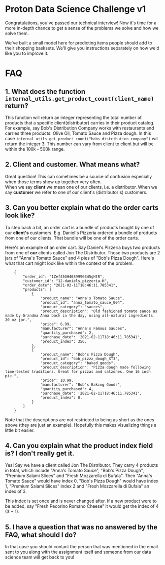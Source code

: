 # Proton Data Science Challenge v1

Congratulations, you've passed our technical interview! Now it's time for a more in-depth chance to get a sense of the problems we solve and how we solve them.

We've built a small model here for predicting items people should add to their shopping basksets. We'll give you instructions separately on how we'd like you to improve it.


# FAQ

## 1. What does the function `internal_utils.get_product_count(client_name)` return?
This function will return an integer representing the total number of products that a specific client(distributor) carries in their product catalog.\
For example, say Bob's Distribution Company works with restaurants and carries three products:
Olive Oil, Tomato Sauce and Pizza dough. In this case `internal_utils.get_product_count("bobs_distribution_company")` will return the integer 3.
This number can vary from client to client but will be within the 100k - 500k range.

## 2. Client and customer. What means what?
Great question! This can sometimes be a source of confusion especially when those terms show up together very often.\
When we say **client** we mean one of our clients, i.e. a distributor. When we say **customer** we refer to one of our 
client's (distributor's) customers. 

## 3. Can you better explain what do the order carts look like?
To step back a bit, an order cart is a bundle of products bought by one of our **client's** customers. E.g. Daniel's Pizzeria ordered a bundle of products
from one of our clients. That bundle will be one of the order carts. 

Here's an example of an order cart. Say Daniel's Pizzeria buys two products from one of **our** clients called Jon The Distributor.
Those two products are 2 jars of "Anna's Tomato Sauce" and 4 pies of "Bob's Pizza Dough". Here's what that cart might look like
within the context of the problem.

```
    {
        "order_id": "1Zef45GH4689990345gHtR",
        "customer_id": "12-daniels_pizzeria-H",
        "order_date": "2021-02-11T18:46:11.785341",
        "products": [
            {
                "product_name": "Anna's Tomato Sauce", 
                "product_id": "anna_tomato_sauce_004",
                "product_category": "sauces",
                "product_description": "Old fashioned tomato sauce as made by Grandma Anna back in the day, using all-natural ingredients. 20 oz jar.",
                "price": 6.99,
                "manufacturer": "Anna's Famous Sauces",
                "quantity_purchased": 2,
                "purchase_date": '2021-02-11T18:46:11.785341',
                "product_index": 356,
            },
            {
                "product_name": "Bob's Pizza Dough",
                "product_id": "bob_pizza_dough_XT3",
                "product_category": "baked_goods",
                "product_description": "Pizza dough made following time-tested traditions. Great for pizzas and calzones. One 16 inch pie.",
                "price": 10.99,
                "manufacturer": "Bob's Baking Goods",
                "quantity_purchased": 4,
                "purchase_date": '2021-02-11T18:46:11.785341',
                "product_index": 0,
            }
        ]
    }
```
Note that the descriptions are not restricted to being as short as the ones above (they are just an example).
Hopefully this makes visualizing things a little bit easier. 

## 4. Can you explain what the product index field is? I don't really get it.
Yes! Say we have a client called Jon The Distributor. They carry 4 products in total, which include "Anna's Tomato Sauce",
"Bob's Pizza Dough", "Premium Salami Slices" and "Fresh Mozzarella di Bufala".
Then "Anna's Tomato Sauce" would have index 0, "Bob's Pizza Dough" would have index 1, "Premium Salami Slices" index 2 and "Fresh Mozzarella di Bufala" an index of 3.

This index is set once and is never changed after. If a new product were to be added, say "Fresh Pecorino Romano Cheese" it
would get the index of 4 (3 + 1). 


## 5. I have a question that was no answered by the FAQ, what should I do?
In that case you should contact the person that was mentioned in the email sent to you along with the assignment itself and someone from
our data science team will get back to you!
